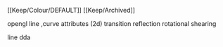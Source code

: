 [[Keep/Colour/DEFAULT]] [[Keep/Archived]] 

opengl
line ,curve attributes
(2d) transition
reflection
rotational
shearing



line
dda

